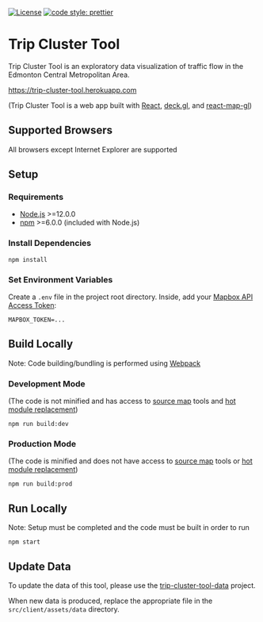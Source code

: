 [![License](https://img.shields.io/badge/License-Apache%202.0-blue.svg)](https://opensource.org/licenses/Apache-2.0)
[![code style: prettier](https://img.shields.io/badge/code_style-prettier-ff69b4.svg?style=flat)](https://github.com/prettier/prettier)
# Trip Cluster Tool
Trip Cluster Tool is an exploratory data visualization of traffic flow in the Edmonton Central Metropolitan Area.

https://trip-cluster-tool.herokuapp.com

(Trip Cluster Tool is a web app built with [React](https://reactjs.org/), [deck.gl](https://deck.gl/#/), and [react-map-gl](https://uber.github.io/react-map-gl/#/))
## Supported Browsers
All browsers except Internet Explorer are supported
## Setup
### Requirements
- [Node.js](https://nodejs.org/) >=12.0.0
- [npm](https://www.npmjs.com/) >=6.0.0 (included with Node.js)
### Install Dependencies
```
npm install
```
### Set Environment Variables
Create a ```.env``` file in the project root directory.
Inside, add your [Mapbox API Access Token](https://docs.mapbox.com/help/how-mapbox-works/access-tokens/):
```
MAPBOX_TOKEN=...
```
## Build Locally
Note: Code building/bundling is performed using [Webpack](https://webpack.js.org/)
### Development Mode
(The code is not minified and has access to [source map](https://webpack.js.org/configuration/devtool/) tools and [hot module replacement](https://webpack.js.org/concepts/hot-module-replacement/))
```
npm run build:dev
```
### Production Mode
(The code is minified and does not have access to [source map](https://webpack.js.org/configuration/devtool/) tools or [hot module replacement](https://webpack.js.org/concepts/hot-module-replacement/))
```
npm run build:prod
```
## Run Locally
Note: Setup must be completed and the code must be built in order to run
```
npm start
```
## Update Data
To update the data of this tool, please use the [trip-cluster-tool-data](https://github.com/thomaslorincz/trip-cluster-tool-data) project.

When new data is produced, replace the appropriate file in the ```src/client/assets/data``` directory.
